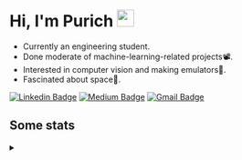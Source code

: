 <h1 align="left">Hi, I'm Purich
<img src="https://media.giphy.com/media/hvRJCLFzcasrR4ia7z/giphy.gif" width="30px"/></h1>

* Currently an engineering student.
* Done moderate of machine-learning-related projects:film_projector:.
* Interested in computer vision and making emulators:space_invader:.
* Fascinated about space:milky_way:.

[![Linkedin Badge](https://img.shields.io/badge/-Purich-blue?style=flat-square&logo=Linkedin&logoColor=white&link=https://www.linkedin.com/in/purich-siritip-16b3b3255/)](https://www.linkedin.com/in/purich-siritip-16b3b3255) [![Medium Badge](https://img.shields.io/badge/-@purich-gray?style=flat-square&labelColor=000000&logo=Medium&link=https://medium.com/@phuritsiritip)](https://medium.com/@phuritsiritip)
[![Gmail Badge](https://img.shields.io/badge/-mark.phurit@gmail.com-c14438?style=flat-square&logo=Gmail&logoColor=white&link=mailto:mark.phurit@gmail.com)](mailto:mark.phurit@gmail.com)

## Some stats

<details>
  <summary></summary>
  
  <!--START_SECTION:waka-->
**I'm an Early 🐤** 

```text
🌞 Morning                271 commits         ██████████░░░░░░░░░░░░░░░   38.94 % 
🌆 Daytime                213 commits         ████████░░░░░░░░░░░░░░░░░   30.60 % 
🌃 Evening                175 commits         ██████░░░░░░░░░░░░░░░░░░░   25.14 % 
🌙 Night                  37 commits          █░░░░░░░░░░░░░░░░░░░░░░░░   05.32 % 
```


📊 **This Week I Spent My Time On** 

```text
💬 Programming Languages: 
Python                   43 mins             █████████████████████████   100.00 % 

🐱‍💻 Projects: 
Computer Programming     43 mins             █████████████████████████   100.00 % 
```


<!--END_SECTION:waka-->

  <!--START_SECTION:waka-simple-->

```text
From: 19 January 2023 - To: 18 July 2023

Total Time: 53 hrs 9 mins

Python       48 hrs 32 mins  ██████████████████████▓░░   91.32 %
C++          1 hr 42 mins    ▓░░░░░░░░░░░░░░░░░░░░░░░░   03.22 %
YAML         50 mins         ▒░░░░░░░░░░░░░░░░░░░░░░░░   01.59 %
Markdown     37 mins         ▒░░░░░░░░░░░░░░░░░░░░░░░░   01.17 %
Git Config   18 mins         ░░░░░░░░░░░░░░░░░░░░░░░░░   00.57 %
CSV          17 mins         ░░░░░░░░░░░░░░░░░░░░░░░░░   00.54 %
```

<!--END_SECTION:waka-simple-->

  <!--![Anurag's GitHub stats](https://github-readme-stats.vercel.app/api?username=vikimark&show_icons=true&theme=gruvbox_light)-->
  
</details>

<!--
**vikimark/vikimark** is a ✨ _special_ ✨ repository because its `README.md` (this file) appears on your GitHub profile.

Here are some ideas to get you started:

- 🔭 I’m currently working on ...
- 🌱 I’m currently learning ...
- 👯 I’m looking to collaborate on ...
- 🤔 I’m looking for help with ...
- 💬 Ask me about ...
- 📫 How to reach me: ...
- 😄 Pronouns: ...
- ⚡ Fun fact: ...
-->

